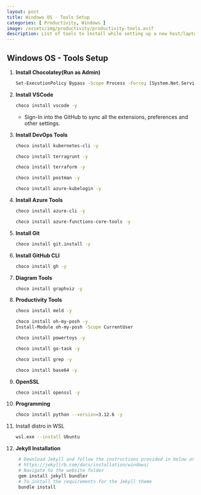 ```yaml
---
layout: post
title: Windows OS - Tools Setup
categories: [ Productivity, Windows ]
image: /assets/img/productivity/productivity-tools.avif
description: List of tools to install while setting up a new host/laptop.
---
```


## Windows OS - Tools Setup

1. **Install Chocolatey(Run as Admin)**

    ```sh
    Set-ExecutionPolicy Bypass -Scope Process -Force; [System.Net.ServicePointManager]::SecurityProtocol = [System.Net.ServicePointManager]::SecurityProtocol -bor 3072; iex ((New-Object System.Net.WebClient).DownloadString('https://community.chocolatey.org/install.ps1'))
    ```

2. **Install VSCode**

    ```sh
    choco install vscode -y
    ```

    - Sign-In into the GitHub to sync all the extensions, preferences and other settings.

3. **Install DevOps Tools**

    ```sh
    choco install kubernetes-cli -y
    ```

    ```sh
    choco install terragrunt -y
    ```

    ```sh
    choco install terraform -y
    ```

    ```sh
    choco install postman -y
    ```

    ```sh
    choco install azure-kubelogin -y
    ```

4. **Install Azure Tools**

    ```sh
    choco install azure-cli -y
    ```

    ```sh
    choco install azure-functions-core-tools -y
    ```

5. **Install Git**

    ```sh
    choco install git.install -y
    ```

6. **Install GitHub CLI**

    ```sh
    choco install gh -y
    ```

7. **Diagram Tools**

    ```sh
    choco install graphviz -y
    ```

8. **Productivity Tools**

    ```sh
    choco install meld -y
    ```

    ```sh
    choco install oh-my-posh -y
    Install-Module oh-my-posh -Scope CurrentUser
    ```

    ```sh
    choco install powertoys -y
    ```

    ```sh
    choco install go-task -y
    ```

    ```sh
    choco install grep -y
    ```

    ```sh
    choco install base64 -y
    ```

9. **OpenSSL**

    ```sh
    choco install openssl -y
    ```

10. **Programming**

    ```sh
    choco install python --version=3.12.6 -y
    ```

11. Install distro in WSL

    ```sh
    wsl.exe --install Ubuntu
    ```

12. **Jekyll Installation**

    ```sh
     # Download Jekyll and follow the instructions provided in below article
     # https://jekyllrb.com/docs/installation/windows/
     # Navigate to the website folder
     gem install jekyll bundler
     # To install the requirements for the Jekyll theme
     bundle install
    ```
